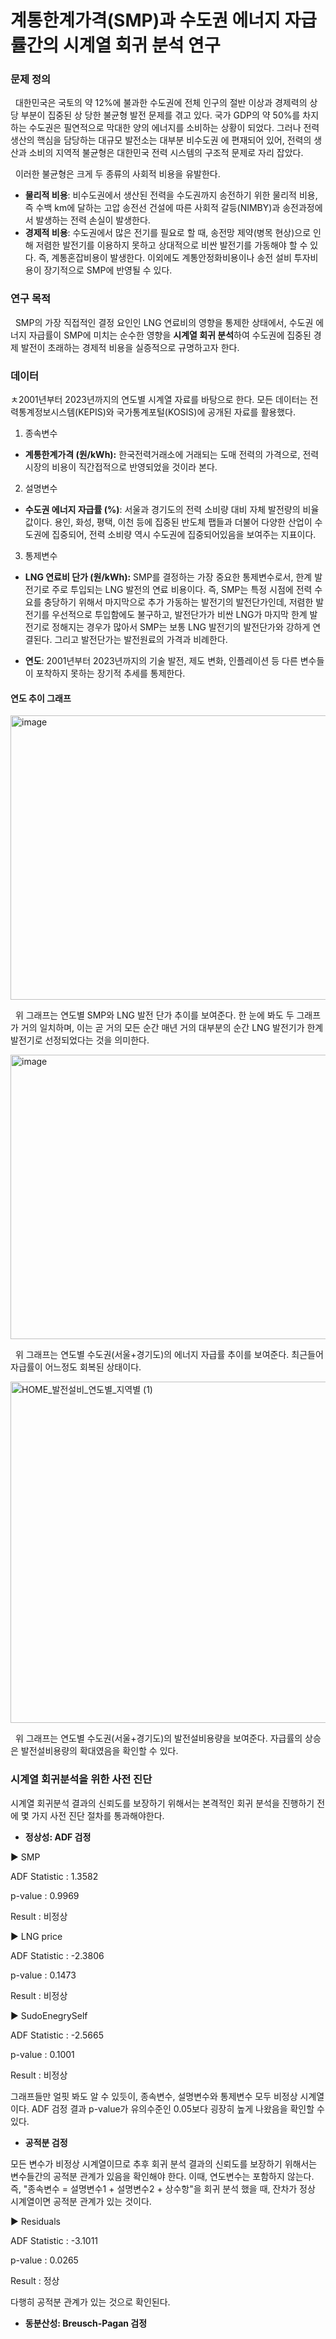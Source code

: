 # 계통한계가격(SMP)과 수도권 에너지 자급률간의 시계열 회귀 분석 연구
### 문제 정의
&nbsp;&nbsp;대한민국은 국토의 약 12%에 불과한 수도권에 전체 인구의 절반 이상과 경제력의 상당 부분이 집중된 상
당한 불균형 발전 문제를 겪고 있다. 국가 GDP의 약 50%를 차지하는 수도권은 필연적으로 막대한 양의
에너지를 소비하는 상황이 되었다. 그러나 전력 생산의 핵심을 담당하는 대규모 발전소는 대부분 비수도권
에 편재되어 있어, 전력의 생산과 소비의 지역적 불균형은 대한민국 전력 시스템의 구조적 문제로 자리 잡았다.

&nbsp;&nbsp;이러한 불균형은 크게 두 종류의 사회적 비용을 유발한다. 
* **물리적 비용**: 비수도권에서 생산된 전력을 수도권까지 송전하기 위한 물리적 비용, 즉 수백 km에 달하는 고압 송전선 건설에 따른 사회적 갈등(NIMBY)과 송전과정에서 발생하는 전력 손실이 발생한다. 
* **경제적 비용**: 수도권에서 많은 전기를 필요로 할 때, 송전망 제약(병목 현상)으로 인해 저렴한 발전기를 이용하지 못하고 상대적으로 비싼 발전기를 가동해야 할 수 있다. 즉, 계통혼잡비용이 발생한다. 이외에도 계통안정화비용이나 송전 설비 투자비용이 장기적으로 SMP에 반영될 수 있다.

### 연구 목적
&nbsp;&nbsp;SMP의 가장 직접적인 결정 요인인 LNG 연료비의 영향을 통제한 상태에서, 수도권 에너지 자급률이 SMP에 미치는 순수한 영향을 **시계열 회귀 분석**하여 수도권에 집중된 경제 발전이 초래하는 경제적 비용을 실증적으로 규명하고자 한다.

### 데이터
ㅊ2001년부터 2023년까지의 연도별 시계열 자료를 바탕으로 한다. 모든 데이터는 전력통계정보시스템(KEPIS)와 국가통계포털(KOSIS)에 공개된 자료를 활용했다.

1) 종속변수
* **계통한계가격 (원/kWh):** 한국전력거래소에 거래되는 도매 전력의 가격으로, 전력 시장의 비용이 직간접적으로 반영되었을 것이라 본다.

2) 설명변수
* **수도권 에너지 자급률 (%)**: 서울과 경기도의 전력 소비량 대비 자체 발전량의 비율 값이다. 용인, 화성, 평택, 이천 등에 집중된 반도체 팹들과 더불어 다양한 산업이 수도권에 집중되어, 전력 소비량 역시 수도권에 집중되어있음을 보여주는 지표이다.

3) 통제변수
* **LNG 연료비 단가 (원/kWh):** SMP를 결정하는 가장 중요한 통제변수로서, 한계 발전기로 주로 투입되는 LNG 발전의 연료 비용이다. 즉, SMP는 특정 시점에 전력 수요를 충당하기 위해서 마지막으로 추가 가동하는 발전기의 발전단가인데, 저렴한 발전기를 우선적으로 투입함에도 불구하고, 발전단가가 비싼 LNG가 마지막 한계 발전기로 정해지는 경우가 많아서 SMP는 보통 LNG 발전기의 발전단가와 강하게 연결된다. 그리고 발전단가는 발전원료의 가격과 비례한다.

* **연도**: 2001년부터 2023년까지의 기술 발전, 제도 변화, 인플레이션 등 다른 변수들이 포착하지 못하는 장기적 추세를 통제한다.

#### **연도 추이 그래프**

<img width="571" height="455" alt="image" src="https://github.com/user-attachments/assets/09d36bec-bd2a-4074-82fa-6601bc52c37e" />

&nbsp;&nbsp;위 그래프는 연도별 SMP와 LNG 발전 단가 추이를 보여준다. 한 눈에 봐도 두 그래프가 거의 일치하며, 이는 곧 거의 모든 순간 매년 거의 대부분의 순간 LNG 발전기가 한계발전기로 선정되었다는 것을 의미한다.

<img width="576" height="455" alt="image" src="https://github.com/user-attachments/assets/1335b9b3-67f2-41c6-8dbc-d94cc288aa82" />

&nbsp;&nbsp;위 그래프는 연도별 수도권(서울+경기도)의 에너지 자급률 추이를 보여준다. 최근들어 자급률이 어느정도 회복된 상태이다.

<img width="1060" height="546" alt="HOME_발전설비_연도별_지역별 (1)" src="https://github.com/user-attachments/assets/3f0a5f0f-dadb-43cf-8819-1dfcce0662e6" />  

&nbsp;&nbsp;위 그래프는 연도별 수도권(서울+경기도)의 발전설비용량을 보여준다. 자급률의 상승은 발전설비용량의 확대였음을 확인할 수 있다.

### 시계열 회귀분석을 위한 사전 진단
시계열 회귀분석 결과의 신뢰도를 보장하기 위해서는 본격적인 회귀 분석을 진행하기 전에 몇 가지 사전 진단 절차를 통과해야한다.

* **정상성: ADF 검정**

▶ SMP

ADF Statistic : 1.3582

p-value       : 0.9969

Result        : 비정상

▶ LNG price

ADF Statistic : -2.3806

p-value       : 0.1473

Result        : 비정상

▶ SudoEnegrySelf

ADF Statistic : -2.5665

p-value       : 0.1001

Result        : 비정상

그래프들만 얼핏 봐도 알 수 있듯이, 종속변수, 설명변수와 통제변수 모두 비정상 시계열이다. ADF 검정 결과 p-value가 유의수준인 0.05보다 굉장히 높게 나왔음을 확인할 수 있다. 

* **공적분 검정**

모든 변수가 비정상 시계열이므로 추후 회귀 분석 결과의 신뢰도를 보장하기 위해서는 변수들간의 공적분 관계가 있음을 확인해야 한다. 이때, 연도변수는 포함하지 않는다. 즉, "종속변수 = 설명변수1 + 설명변수2 + 상수항"을 회귀 분석 했을 때, 잔차가 정상 시계열이면 공적분 관계가 있는 것이다.

▶ Residuals

ADF Statistic : -3.1011

p-value       : 0.0265

Result        : 정상

다행히 공적분 관계가 있는 것으로 확인된다.

* **동분산성: Breusch-Pagan 검정**




